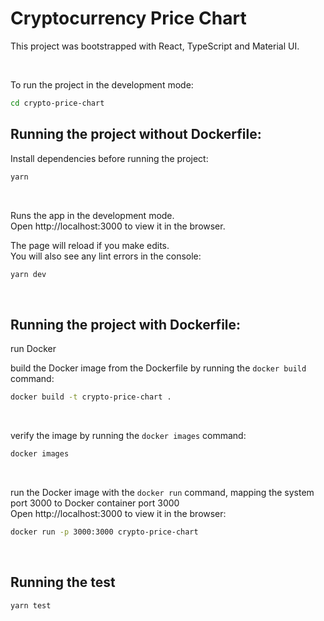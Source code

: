 # Cryptocurrency Price Chart

This project was bootstrapped with React, TypeScript and Material UI.

<br />

To run the project in the development mode:

```sh
cd crypto-price-chart
```

## Running the project without Dockerfile:

Install dependencies before running the project:

```sh
yarn
```
<br />

Runs the app in the development mode.<br />
Open http://localhost:3000 to view it in the browser.

The page will reload if you make edits.<br />
You will also see any lint errors in the console:

```sh
yarn dev
```
<br />

## Running the project with Dockerfile:

run Docker

build the Docker image from the Dockerfile by running the `docker build` command:

```sh
docker build -t crypto-price-chart .
```
<br />

verify the image by running the `docker images` command:

```sh
docker images
```
<br />

run the Docker image with the `docker run` command, mapping the system port 3000 to Docker container port 3000<br />
Open http://localhost:3000 to view it in the browser:

```sh
docker run -p 3000:3000 crypto-price-chart
```
<br />

## Running the test

```sh
yarn test
```
<br />
